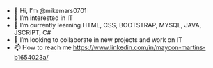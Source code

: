 - 👋 Hi, I’m @mikemars0701
- 👀 I’m interested in IT
- 🌱 I’m currently learning HTML, CSS, BOOTSTRAP, MYSQL, JAVA, JSCRIPT, C#
- 💞️ I’m looking to collaborate in new projects and work on IT
- 📫 How to reach me https://www.linkedin.com/in/maycon-martins-b1654023a/

<!---
mikemars0701/mikemars0701 is a ✨ special ✨ repository because its `README.md` (this file) appears on your GitHub profile.
You can click the Preview link to take a look at your changes.
--->
